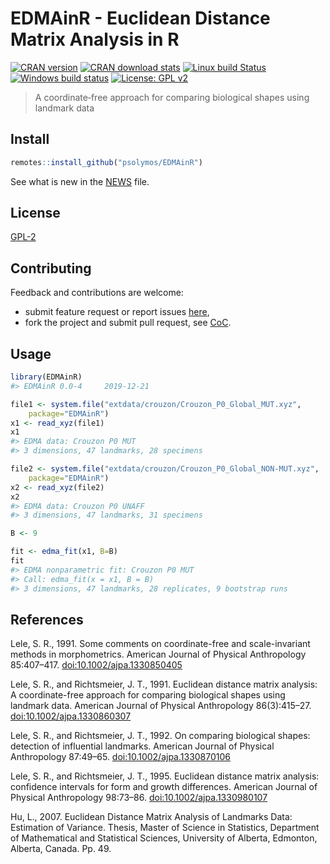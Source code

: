 # EDMAinR - Euclidean Distance Matrix Analysis in R

[![CRAN
version](http://www.r-pkg.org/badges/version/EDMAinR)](http://cran.rstudio.com/web/packages/EDMAinR/index.html)
[![CRAN download
stats](http://cranlogs.r-pkg.org/badges/grand-total/EDMAinR)](https://www.rdocumentation.org/packages/EDMAinR/)
[![Linux build
Status](https://travis-ci.org/psolymos/EDMAinR.svg?branch=master)](https://travis-ci.org/psolymos/EDMAinR)
[![Windows build
status](https://ci.appveyor.com/api/projects/status/5y5fwgv90f8i84ck?svg=true)](https://ci.appveyor.com/project/psolymos/EDMAinR)
[![License: GPL
v2](https://img.shields.io/badge/License-GPL%20v2-blue.svg)](https://www.gnu.org/licenses/old-licenses/gpl-2.0.en.html)

> A coordinate‐free approach for comparing biological shapes using
> landmark data

## Install

``` r
remotes::install_github("psolymos/EDMAinR")
```

See what is new in the [NEWS](NEWS.md) file.

## License

[GPL-2](https://www.gnu.org/licenses/old-licenses/gpl-2.0.html)

## Contributing

Feedback and contributions are welcome:

  - submit feature request or report issues
    [here](https://github.com/psolymos/EDMAinR/issues),
  - fork the project and submit pull request, see
    [CoC](CODE_OF_CONDUCT.md).

## Usage

``` r
library(EDMAinR)
#> EDMAinR 0.0-4     2019-12-21

file1 <- system.file("extdata/crouzon/Crouzon_P0_Global_MUT.xyz",
    package="EDMAinR")
x1 <- read_xyz(file1)
x1
#> EDMA data: Crouzon P0 MUT
#> 3 dimensions, 47 landmarks, 28 specimens

file2 <- system.file("extdata/crouzon/Crouzon_P0_Global_NON-MUT.xyz",
    package="EDMAinR")
x2 <- read_xyz(file2)
x2
#> EDMA data: Crouzon P0 UNAFF
#> 3 dimensions, 47 landmarks, 31 specimens

B <- 9

fit <- edma_fit(x1, B=B)
fit
#> EDMA nonparametric fit: Crouzon P0 MUT
#> Call: edma_fit(x = x1, B = B)
#> 3 dimensions, 47 landmarks, 28 replicates, 9 bootstrap runs
```

## References

Lele, S. R., 1991. Some comments on coordinate-free and scale-invariant
methods in morphometrics. American Journal of Physical Anthropology
85:407–417. <doi:10.1002/ajpa.1330850405>

Lele, S. R., and Richtsmeier, J. T., 1991. Euclidean distance matrix
analysis: A coordinate-free approach for comparing biological shapes
using landmark data. American Journal of Physical Anthropology
86(3):415–27. <doi:10.1002/ajpa.1330860307>

Lele, S. R., and Richtsmeier, J. T., 1992. On comparing biological
shapes: detection of influential landmarks. American Journal of Physical
Anthropology 87:49–65. <doi:10.1002/ajpa.1330870106>

Lele, S. R., and Richtsmeier, J. T., 1995. Euclidean distance matrix
analysis: confidence intervals for form and growth differences. American
Journal of Physical Anthropology 98:73–86. <doi:10.1002/ajpa.1330980107>

Hu, L., 2007. Euclidean Distance Matrix Analysis of Landmarks Data:
Estimation of Variance. Thesis, Master of Science in Statistics,
Department of Mathematical and Statistical Sciences, University of
Alberta, Edmonton, Alberta, Canada. Pp. 49.
